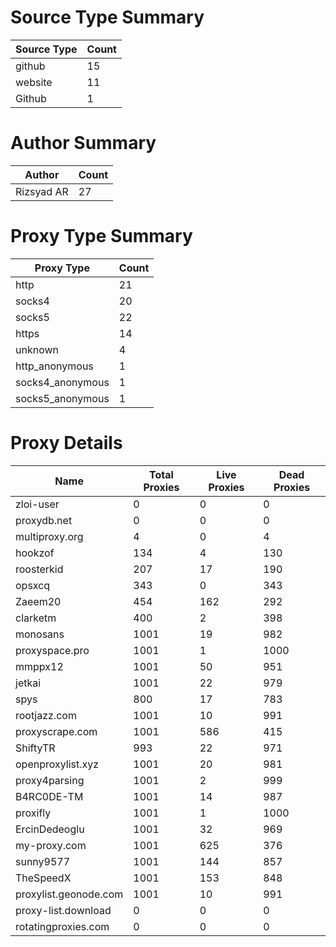 # Source Type Summary

| Source Type | Count |
|-------------|-------|
| github | 15 |
| website | 11 |
| Github | 1 |


# Author Summary

| Author | Count |
|--------|-------|
| Rizsyad AR | 27 |


# Proxy Type Summary

| Proxy Type | Count |
|------------|-------|
| http | 21 |
| socks4 | 20 |
| socks5 | 22 |
| https | 14 |
| unknown | 4 |
| http_anonymous | 1 |
| socks4_anonymous | 1 |
| socks5_anonymous | 1 |


# Proxy Details

| Name | Total Proxies | Live Proxies | Dead Proxies |
|------|---------------|--------------|---------------|
| zloi-user | 0 | 0 | 0 |
| proxydb.net | 0 | 0 | 0 |
| multiproxy.org | 4 | 0 | 4 |
| hookzof | 134 | 4 | 130 |
| roosterkid | 207 | 17 | 190 |
| opsxcq | 343 | 0 | 343 |
| Zaeem20 | 454 | 162 | 292 |
| clarketm | 400 | 2 | 398 |
| monosans | 1001 | 19 | 982 |
| proxyspace.pro | 1001 | 1 | 1000 |
| mmppx12 | 1001 | 50 | 951 |
| jetkai | 1001 | 22 | 979 |
| spys | 800 | 17 | 783 |
| rootjazz.com | 1001 | 10 | 991 |
| proxyscrape.com | 1001 | 586 | 415 |
| ShiftyTR | 993 | 22 | 971 |
| openproxylist.xyz | 1001 | 20 | 981 |
| proxy4parsing | 1001 | 2 | 999 |
| B4RC0DE-TM | 1001 | 14 | 987 |
| proxifly | 1001 | 1 | 1000 |
| ErcinDedeoglu | 1001 | 32 | 969 |
| my-proxy.com | 1001 | 625 | 376 |
| sunny9577 | 1001 | 144 | 857 |
| TheSpeedX | 1001 | 153 | 848 |
| proxylist.geonode.com | 1001 | 10 | 991 |
| proxy-list.download | 0 | 0 | 0 |
| rotatingproxies.com | 0 | 0 | 0 |
